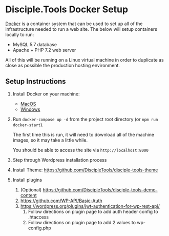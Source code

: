 # Disciple.Tools Docker Setup

[Docker](https://www.docker.com/) is a container system that can be used to set up all of the infrastructure needed to run a web site. The below will setup containers locally to run:

* MySQL 5.7 database
* Apache + PHP 7.2 web server

All of this will be running on a Linux virtual machine in order to duplicate as close as possible the production hosting environment.

## Setup Instructions

1. Install Docker on your machine:
   * [MacOS](https://docs.docker.com/docker-for-mac/)
   * [Windows](https://www.docker.com/products/docker#/windows)

1. Run `docker-compose up -d` from the project root directory (or `npm run docker-start`).

   The first time this is run, it will need to download all of the machine images, so it may take a little while.
   
   You should be able to access the site via `http://localhost:8000`

1. Step through Wordpress installation process

1. Install Theme: https://github.com/DiscipleTools/disciple-tools-theme

1. Install plugins
   1. (Optional) https://github.com/DiscipleTools/disciple-tools-demo-content
   1. https://github.com/WP-API/Basic-Auth
   1. https://wordpress.org/plugins/jwt-authentication-for-wp-rest-api/
      1. Follow directions on plugin page to add auth header config to .htaccess
      1. Follow directions on plugin page to add 2 values to wp-config.php